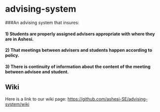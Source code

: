 advising-system
===============

###An advising system that insures: 
#### 1) Students are properly assigned advisers appropriate with where they are in Ashesi. 
#### 2) That meetings between advisers and students happen according to policy. 
#### 3) There is continuity of information about the content of the meeting between advisee and student.

## Wiki
Here is a link to our wiki page: https://github.com/ashesi-SE/advising-system/wiki
